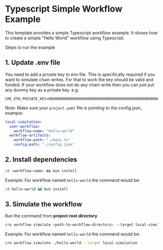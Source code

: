 # Typescript Simple Workflow Example

This template provides a simple Typescript workflow example. It shows how to create a simple "Hello World" workflow using Typescript.

Steps to run the example

## 1. Update .env file

You need to add a private key to env file. This is specifically required if you want to simulate chain writes. For that to work the key should be valid and funded.
If your workflow does not do any chain write then you can just put any dummy key as a private key. e.g.

```
CRE_ETH_PRIVATE_KEY=0000000000000000000000000000000000000000000000000000000000000001
```

Note: Make sure your `project.yaml` file is pointing to the config.json, example:

```yaml
local-simulation:
  user-workflow:
    workflow-name: "hello-world"
  workflow-artifacts:
    workflow-path: "./main.ts"
    config-path: "./config.json"
```

## 2. Install dependencies

```bash
cd <workflow-name> && bun install
```

Example: For workflow named `hello-world` the command would be:

```bash
cd hello-world && bun install
```

## 3. Simulate the workflow

Run the command from <b>project root directory</b>

```bash
cre workflow simulate <path-to-workflow-directory> --target local-simulation
```

Example: For workflow named `hello-world` the command would be:

```bash
cre workflow simulate ./hello-world --target local-simulation
```
